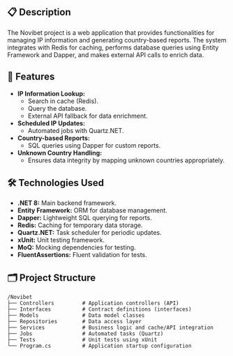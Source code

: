 ## 📋 Description
The Novibet project is a web application that provides functionalities for managing IP information and generating country-based reports. The system integrates with Redis for caching, performs database queries using Entity Framework and Dapper, and makes external API calls to enrich data.

## 🚀 Features
- **IP Information Lookup:**
  - Search in cache (Redis).
  - Query the database.
  - External API fallback for data enrichment.
- **Scheduled IP Updates:**
  - Automated jobs with Quartz.NET.
- **Country-based Reports:**
  - SQL queries using Dapper for custom reports.
- **Unknown Country Handling:**
  - Ensures data integrity by mapping unknown countries appropriately.

## 🛠️ Technologies Used
- **.NET 8:** Main backend framework.
- **Entity Framework:** ORM for database management.
- **Dapper:** Lightweight SQL querying for reports.
- **Redis:** Caching for temporary data storage.
- **Quartz.NET:** Task scheduler for periodic updates.
- **xUnit:** Unit testing framework.
- **MoQ:** Mocking dependencies for testing.
- **FluentAssertions:** Fluent validation for tests.

## 🗂️ Project Structure
```plaintext
/Novibet
├── Controllers         # Application controllers (API)
├── Interfaces          # Contract definitions (interfaces)
├── Models              # Data model classes
├── Repositories        # Data access layer
├── Services            # Business logic and cache/API integration
├── Jobs                # Automated tasks (Quartz)
├── Tests               # Unit tests using xUnit
└── Program.cs          # Application startup configuration
